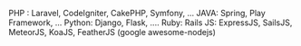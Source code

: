 PHP : Laravel, CodeIgniter, CakePHP, Symfony, ...
JAVA: Spring, Play Framework, ...
Python: Django, Flask, ....
Ruby: Rails
JS: ExpressJS, SailsJS, MeteorJS, KoaJS, FeatherJS (google awesome-nodejs)